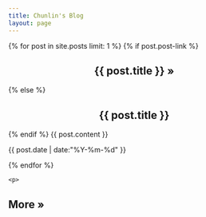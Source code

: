 ```yaml
---
title: Chunlin's Blog
layout: page
---
```


<div id="toc">
    {% for post in site.posts limit: 1 %}
        {% if post.post-link %}
        <h2><center><a href="{{ post.post-link }}" title="External link">{{ post.title }}</a> <a href="{{ post.url }}" title="Permanent link to: '{{ post.title }}'">&raquo;</a></center></h2>
        {% else %}
        <h2><center><a href="{{ site.url }}{{ post.url }}" title="Permanent link to: '{{ post.title }}'">{{ post.title }}</a></center></h2>
        {% endif %}
        {{ post.content }}
        <p id="tip-info">{{ post.date | date:"%Y-%m-%d" }}</p>
    {% endfor %}
    
    <p>
   <h2> <a href="{{ site.url }}/archive" title="See all posts">More &raquo;</a></h2>
    </p>
</div>
